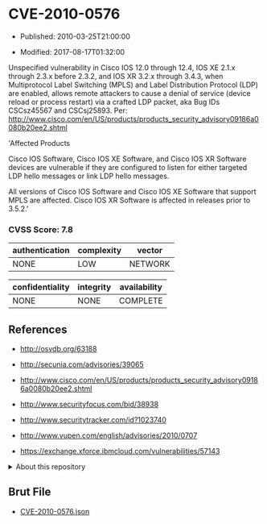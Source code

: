 # CVE-2010-0576

- Published: 2010-03-25T21:00:00

- Modified: 2017-08-17T01:32:00

Unspecified vulnerability in Cisco IOS 12.0 through 12.4, IOS XE 2.1.x through 2.3.x before 2.3.2, and IOS XR 3.2.x through 3.4.3, when Multiprotocol Label Switching (MPLS) and Label Distribution Protocol (LDP) are enabled, allows remote attackers to cause a denial of service (device reload or process restart) via a crafted LDP packet, aka Bug IDs CSCsz45567 and CSCsj25893. Per: http://www.cisco.com/en/US/products/products_security_advisory09186a0080b20ee2.shtml

'Affected Products

Cisco IOS Software, Cisco IOS XE Software, and Cisco IOS XR Software devices are vulnerable if they are configured to listen for either targeted LDP hello messages or link LDP hello messages.

All versions of Cisco IOS Software and Cisco IOS XE Software that support MPLS are affected. Cisco IOS XR Software is affected in releases prior to 3.5.2.'

### CVSS Score: **7.8**

| authentication | complexity | vector |
| --- | --- | --- |
| NONE | LOW | NETWORK |

| confidentiality | integrity | availability |
| --- | --- | --- |
| NONE | NONE | COMPLETE |

## References

* http://osvdb.org/63188

* http://secunia.com/advisories/39065

* http://www.cisco.com/en/US/products/products_security_advisory09186a0080b20ee2.shtml

* http://www.securityfocus.com/bid/38938

* http://www.securitytracker.com/id?1023740

* http://www.vupen.com/english/advisories/2010/0707

* https://exchange.xforce.ibmcloud.com/vulnerabilities/57143

<details>
<summary>About this repository</summary> 

  This repository is part of the project [Live Hack CVE](https://github.com/Live-Hack-CVE). Main website can be found [www.live-hack.org](https://www.live-hack.org) 
  
  Made by [Sn0wAlice](https://github.com/Sn0wAlice) for the people that care about security and need to have a feed of the latest CVEs. Hope you enjoy it, don't forget to star the repo and follow me on [Twitter](https://twitter.com/Sn0wAlice) and [Github](https://github.com/Sn0wAlice). And that is my [personnal website](https://www.alice-snow.me/)

  - [Home Page](https://github.com/Live-Hack-CVE)
  - [Framework](https://github.com/Live-Hack-CVE/cve-framework)
  - [CVE database](https://github.com/Live-Hack-CVE/full_database)
  - [Changelog](https://github.com/Live-Hack-CVE/Changelog)
</details>

## Brut File

* [CVE-2010-0576.json](https://raw.githubusercontent.com/Live-Hack-CVE/full_database/main/cves/2010/CVE-2010-0576.json)

